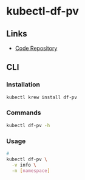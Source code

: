 # kubectl-df-pv

## Links

- [Code Repository](https://github.com/yashbhutwala/kubectl-df-pv)

## CLI

### Installation

```sh
kubectl krew install df-pv
```

### Commands

```sh
kubectl df-pv -h
```

### Usage

```sh
#
kubectl df-pv \
  -v info \
  -n [namespace]
```
